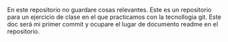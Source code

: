 En este repositorio no guardare cosas relevantes.
Este es un repositorio para un ejercicio de clase en el que practicamos con la tecnollogia git.
Este doc será mi primer commit y ocupare el lugar de documento readme en el repositorio.

